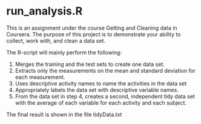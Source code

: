 # run_analysis.R

This is an assignment under the course Getting and Cleaning data in Coursera.
The purpose of this project is to demonstrate your ability to collect, work with, and clean a data set.

The R-script will mainly perform the following:
1. Merges the training and the test sets to create one data set.
2. Extracts only the measurements on the mean and standard deviation for each measurement.
3. Uses descriptive activity names to name the activities in the data set
4. Appropriately labels the data set with descriptive variable names.
5. From the data set in step 4, creates a second, independent tidy data set with the average of each variable for each activity and each subject.

The final result is shown in the file tidyData.txt
